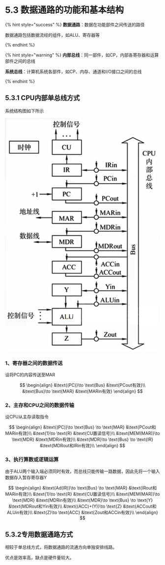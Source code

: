 # 5.3 数据通路的功能和基本结构

{% hint style="success" %}
**数据通路**：数据在功能部件之间传送的路径

数据通路包括数据流经的组件，如ALU、寄存器等

{% endhint %}

{% hint style="warning" %}
**内部总线**：同一部件，如CP，内部各寄存器和运算部件之间的总线

**系统总线**：计算机系统各部件，如CP、内存、通道和I/O接口之间的总线

{% endhint %}

## 5.3.1 CPU内部单总线方式

系统结构图如下所示

![](../.gitbook/assets/单总线方式.png)

### 1、寄存器之间的数据传送

设将PC的内容传送至MAR

$$
\begin{align}
&\text{(PC)}\to \text{Bus} &\text{PCout有效}\\
&\text{Bus}\to \text{MAR} &\text{MARin有效}
\end{align}
$$

### 2、主存和CPU之间的数据传输

设CPU从主存读取指令

$$
\begin{align}
&\text{(PC)}\to \text{Bus} \to \text{MAR} &\text{PCout和MARin有效}\\
&\text{1}\to \text{R} &\text{CU置读信号}\\
&\text{MEM(MAR)}\to \text{MDR} &\text{MDRin有效}\\
&\text{MDR}\to \text{Bus} \to \text{IR} &\text{MDRout和IRin有效}\\
\end{align}
$$

### 3、执行算数或逻辑运算

由于ALU两个输入端必须同时有效，而总线只能传输一路数据，因此先将一个输入数据存入暂存寄存器Y

$$
\begin{align}
&\text{Ad(IR)}\to \text{Bus} \to \text{MAR} &\text{IRout和MARin有效}\\
&\text{1}\to \text{R} &\text{CU置读信号}\\
&\text{MEM(MAR)}\to \text{MDR} &\text{MDRin有效}\\
&\text{MDR}\to \text{Bus} \to \text{Y} &\text{MDRout和Yin有效}\\
&\text{(ACC)+(Y)}\to \text{Z} &\text{ACCout和ALUin有效}\\
&\text{Z}\to \text{ACC} &\text{Zout和ACCin有效}\\
\end{align}
$$

## 5.3.2专用数据通路方式

相较于单总线方式，将数据通路的流通方向单独安排线路。

优点是效率高，缺点是硬件量较大。
